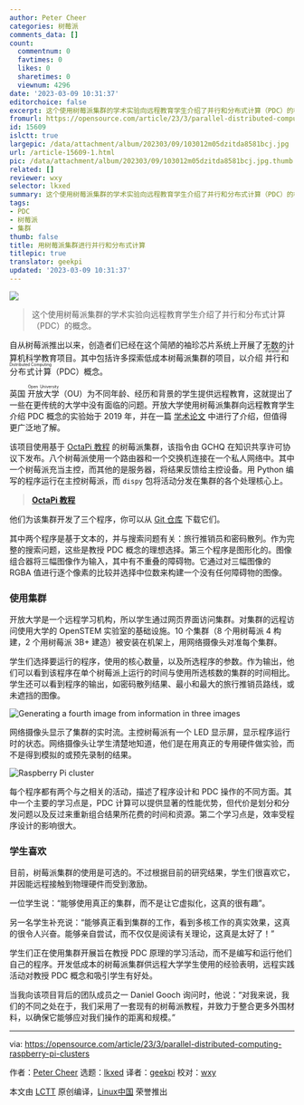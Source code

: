 ```yaml
---
author: Peter Cheer
categories: 树莓派
comments_data: []
count:
  commentnum: 0
  favtimes: 0
  likes: 0
  sharetimes: 0
  viewnum: 4296
date: '2023-03-09 10:31:37'
editorchoice: false
excerpt: 这个使用树莓派集群的学术实验向远程教育学生介绍了并行和分布式计算（PDC）的概念。
fromurl: https://opensource.com/article/23/3/parallel-distributed-computing-raspberry-pi-clusters
id: 15609
islctt: true
largepic: /data/attachment/album/202303/09/103012m05dzitda8581bcj.jpg
url: /article-15609-1.html
pic: /data/attachment/album/202303/09/103012m05dzitda8581bcj.jpg.thumb.jpg
related: []
reviewer: wxy
selector: lkxed
summary: 这个使用树莓派集群的学术实验向远程教育学生介绍了并行和分布式计算（PDC）的概念。
tags:
- PDC
- 树莓派
- 集群
thumb: false
title: 用树莓派集群进行并行和分布式计算
titlepic: true
translator: geekpi
updated: '2023-03-09 10:31:37'
---
```


![](/data/attachment/album/202303/09/103012m05dzitda8581bcj.jpg)



> 
> 这个使用树莓派集群的学术实验向远程教育学生介绍了并行和分布式计算（PDC）的概念。
> 
> 
> 


自从树莓派推出以来，创造者们已经在这个简陋的袖珍芯片系统上开展了无数的计算机科学教育项目。其中包括许多探索低成本树莓派集群的项目，以介绍 <ruby> 并行和分布式计算 <rt>  Parallel and Distributed Computing </rt></ruby>（PDC）概念。


英国 <ruby> 开放大学 <rt>  Open University </rt></ruby>（OU）为不同年龄、经历和背景的学生提供远程教育，这就提出了一些在更传统的大学中没有面临的问题。开放大学使用树莓派集群向远程教育学生介绍 PDC 概念的实验始于 2019 年，并在一篇 [学术论文](https://doi.org/10.1080/02680513.2022.2118573) 中进行了介绍，但值得更广泛地了解。


该项目使用基于 [OctaPi 教程](https://projects.raspberrypi.org/en/projects/build-an-octapi) 的树莓派集群，该指令由 GCHQ 在知识共享许可协议下发布。八个树莓派使用一个路由器和一个交换机连接在一个私人网络中。其中一个树莓派充当主控，而其他的是服务器，将结果反馈给主控设备。用 Python 编写的程序运行在主控树莓派，而 `dispy` 包将活动分发在集群的各个处理核心上。



> 
> **[OctaPi 教程](https://projects.raspberrypi.org/en/projects/build-an-octapi)**
> 
> 
> 


他们为该集群开发了三个程序，你可以从 [Git 仓库](https://github.com/dg7692/TM129) 下载它们。


其中两个程序是基于文本的，并与搜索问题有关：旅行推销员和密码散列。作为完整的搜索问题，这些是教授 PDC 概念的理想选择。第三个程序是图形化的。图像组合器将三幅图像作为输入，其中有不重叠的障碍物。它通过对三幅图像的 RGBA 值进行逐个像素的比较并选择中位数来构建一个没有任何障碍物的图像。


### 使用集群


开放大学是一个远程学习机构，所以学生通过网页界面访问集群。对集群的远程访问使用大学的 OpenSTEM 实验室的基础设施。10 个集群（8 个用树莓派 4 构建，2 个用树莓派 3B+ 建造）被安装在机架上，用网络摄像头对准每个集群。


学生们选择要运行的程序，使用的核心数量，以及所选程序的参数。作为输出，他们可以看到该程序在单个树莓派上运行的时间与使用所选核数的集群的时间相比。学生还可以看到程序的输出，如密码散列结果、最小和最大的旅行推销员路线，或未遮挡的图像。


![Generating a fourth image from information in three images](/data/attachment/album/202303/09/103138tlbmnurowaic5bla.png)


网络摄像头显示了集群的实时流。主控树莓派有一个 LED 显示屏，显示程序运行时的状态。网络摄像头让学生清楚地知道，他们是在用真正的专用硬件做实验，而不是得到模拟的或预先录制的结果。


![Raspberry Pi cluster](/data/attachment/album/202303/09/103138w787zf57101mbz7s.png)


每个程序都有两个与之相关的活动，描述了程序设计和 PDC 操作的不同方面。其中一个主要的学习点是，PDC 计算可以提供显著的性能优势，但代价是划分和分发问题以及反过来重新组合结果所花费的时间和资源。第二个学习点是，效率受程序设计的影响很大。


### 学生喜欢


目前，树莓派集群的使用是可选的。不过根据目前的研究结果，学生们很喜欢它，并因能远程接触到物理硬件而受到激励。


一位学生说：“能够使用真正的集群，而不是让它虚拟化，这真的很有趣”。


另一名学生补充说：“能够真正看到集群的工作，看到多核工作的真实效果，这真的很令人兴奋。能够亲自尝试，而不仅仅是阅读有关理论，这真是太好了！”


学生们正在使用集群开展旨在教授 PDC 原理的学习活动，而不是编写和运行他们自己的程序。开发低成本的树莓派集群供远程大学学生使用的经验表明，远程实践活动对教授 PDC 概念和吸引学生有好处。


当我向该项目背后的团队成员之一 Daniel Gooch 询问时，他说：“对我来说，我们的不同之处在于，我们采用了一套现有的树莓派教程，并致力于整合更多外围材料，以确保它能够应对我们操作的距离和规模。”




---


via: <https://opensource.com/article/23/3/parallel-distributed-computing-raspberry-pi-clusters>


作者：[Peter Cheer](https://opensource.com/users/visimpscot2) 选题：[lkxed](https://github.com/lkxed/) 译者：[geekpi](https://github.com/geekpi) 校对：[wxy](https://github.com/wxy)


本文由 [LCTT](https://github.com/LCTT/TranslateProject) 原创编译，[Linux中国](https://linux.cn/) 荣誉推出